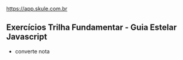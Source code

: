 https://app.skule.com.br

## Exercícios Trilha Fundamentar - Guia Estelar Javascript

- converte nota
